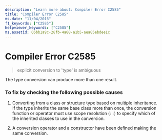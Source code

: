 ```yaml
---
description: "Learn more about: Compiler Error C2585"
title: "Compiler Error C2585"
ms.date: "11/04/2016"
f1_keywords: ["C2585"]
helpviewer_keywords: ["C2585"]
ms.assetid: 05bb1a9c-28fb-4a88-a1b5-aea85ebdee1c
---
```

# Compiler Error C2585

> explicit conversion to 'type' is ambiguous

The type conversion can produce more than one result.

### To fix by checking the following possible causes

1. Converting from a class or structure type based on multiple inheritance. If the type inherits the same base class more than once, the conversion function or operator must use scope resolution (`::`) to specify which of the inherited classes to use in the conversion.

1. A conversion operator and a constructor have been defined making the same conversion.
